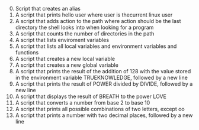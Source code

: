0. Script that creates an alias
1. A script that prints hello user where user is thecurrent linux user
2. A script that adds action to the path where action should be the last directory the shell looks into when looking for a program
 3. A script that counts the number of directories in the path
4. A script that lists enviroment variables
5. A script that lists all local variables and environment variables and functions
6. A script that creates a new local variable
7. A script that creates a new global variable
8. A script that prints the result of the addition of 128 with the value stored in the environment variable TRUEKNOWLEDGE, followed by a new line
9. A script that prints the result of POWER divided by DIVIDE, followed by a new line
10. A script that displays the result of BREATH to the power LOVE
11. A script that converts a number from base 2 to base 10
12. A script that prints all possible combinations of two letters, except oo
13. A script that prints a number with two decimal places, followed by a new line
